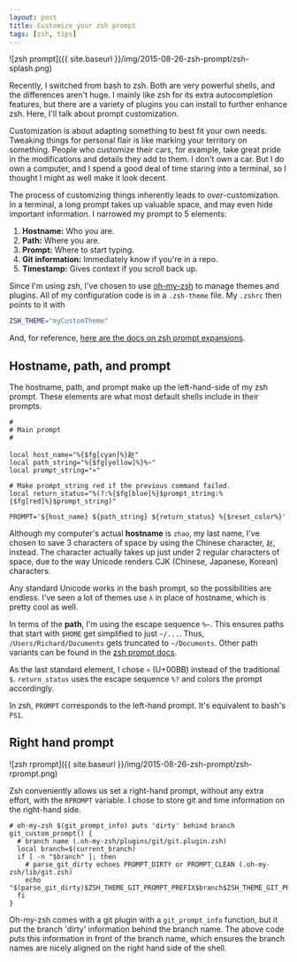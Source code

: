 ```yaml
---
layout: post
title: Customize your zsh prompt
tags: [zsh, tips]
---
```


![zsh prompt]({{ site.baseurl }}/img/2015-08-26-zsh-prompt/zsh-splash.png)

Recently, I switched from bash to zsh. Both are very powerful shells, and the differences aren't huge. I mainly like zsh for its extra autocompletion features, but there are a variety of plugins you can install to further enhance zsh. Here, I'll talk about prompt customization.

<!--excerpt-->

Customization is about adapting something to best fit your own needs. Tweaking things for personal flair is like marking your territory on something. People who customize their cars, for example, take great pride in the modifications and details they add to them. I don't own a car. But I do own a computer, and I spend a good deal of time staring into a terminal, so I thought I might as well make it look decent.

The process of customizing things inherently leads to _over_-customization. In a terminal, a long prompt takes up valuable space, and may even hide important information. I narrowed my prompt to 5 elements:

1. **Hostname:** Who you are.
2. **Path:** Where you are.
3. **Prompt:** Where to start typing.
4. **Git information:** Immediately know if you're in a repo.
5. **Timestamp:** Gives context if you scroll back up.

Since I'm using zsh, I've chosen to use [oh-my-zsh](https://github.com/robbyrussell/oh-my-zsh) to manage themes and plugins. All of my configuration code is in a `.zsh-theme` file. My `.zshrc` then points to it with

~~~sh
ZSH_THEME="myCustomTheme"
~~~

And, for reference, [here are the docs on zsh prompt expansions](http://zsh.sourceforge.net/Doc/Release/Prompt-Expansion.html).

## Hostname, path, and prompt

The hostname, path, and prompt make up the left-hand-side of my zsh prompt. These elements are what most default shells include in their prompts.

~~~ shell
#
# Main prompt
#

local host_name="%{$fg[cyan]%}赵"
local path_string="%{$fg[yellow]%}%~"
local prompt_string="»"

# Make prompt_string red if the previous command failed.
local return_status="%(?:%{$fg[blue]%}$prompt_string:%{$fg[red]%}$prompt_string)"

PROMPT='${host_name} ${path_string} ${return_status} %{$reset_color%}'
~~~

Although my computer's actual **hostname** is `zhao`, my last name, I've chosen to save 3 characters of space by using the Chinese character, `赵`, instead. The character actually takes up just under 2 regular characters of space, due to the way Unicode renders CJK (Chinese, Japanese, Korean) characters.

Any standard Unicode works in the bash prompt, so the possibilities are endless. I've seen a lot of themes use `λ` in place of hostname, which is pretty cool as well.

In terms of the **path**, I'm using the escape sequence `%~`. This ensures paths that start with `$HOME` get simplified to just `~/...`. Thus, `/Users/Richard/Documents` gets truncated to `~/Documents`. Other path variants can be found in the [zsh prompt docs](http://zsh.sourceforge.net/Doc/Release/Prompt-Expansion.html).

As the last standard element, I chose `»` (U+00BB) instead of the traditional `$`. `return_status` uses the escape sequence `%?` and colors the prompt accordingly.

In zsh, `PROMPT` corresponds to the left-hand prompt. It's equivalent to bash's `PS1`.

## Right hand prompt

![zsh rprompt]({{ site.baseurl }}/img/2015-08-26-zsh-prompt/zsh-rprompt.png)

Zsh conveniently allows us set a right-hand prompt, without any extra effort, with the `RPROMPT` variable. I chose to store git and time information on the right-hand side.

~~~ shell
# oh-my-zsh $(git_prompt_info) puts 'dirty' behind branch
git_custom_prompt() {
  # branch name (.oh-my-zsh/plugins/git/git.plugin.zsh)
  local branch=$(current_branch)
  if [ -n "$branch" ]; then
    # parse_git_dirty echoes PROMPT_DIRTY or PROMPT_CLEAN (.oh-my-zsh/lib/git.zsh)
    echo "$(parse_git_dirty)$ZSH_THEME_GIT_PROMPT_PREFIX$branch$ZSH_THEME_GIT_PROMPT_SUFFIX"
  fi
}
~~~

Oh-my-zsh comes with a git plugin with a `git_prompt_info` function, but it put the branch 'dirty' information behind the branch name. The above code puts this information in front of the branch name, which ensures the branch names are nicely aligned on the right hand side of the shell.





















